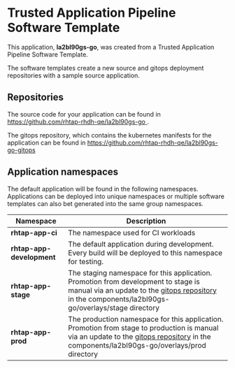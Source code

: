 # Trusted Application Pipeline Software Template

This application, **la2bl90gs-go**, was created from a Trusted Application Pipeline Software Template.

The software templates create a new source and gitops deployment repositories with a sample source application. 

## Repositories

The source code for your application can be found in [https://github.com/rhtap-rhdh-qe/la2bl90gs-go ](https://github.com/rhtap-rhdh-qe/la2bl90gs-go ).
 
The gitops repository, which contains the kubernetes manifests for the application can be found in 
[https://github.com/rhtap-rhdh-qe/la2bl90gs-go-gitops ](https://github.com/rhtap-rhdh-qe/la2bl90gs-go-gitops ) 

## Application namespaces 

The default application will be found in the following namespaces. Applications can be deployed into unique namespaces or multiple software templates can also bet generated into the same group namespaces.  

|  Namespace   |  Description   |  
| -------- | -------- |
| **rhtap-app-ci** | The namespace used for CI workloads |
| **rhtap-app-development** | The default application during development. Every build will be deployed to this namespace for testing. |
| **rhtap-app-stage** | The staging namespace for this application. Promotion from development to stage is manual via an update to the [gitops repository](https://github.com/rhtap-rhdh-qe/la2bl90gs-go-gitops ) in the components/la2bl90gs-go/overlays/stage directory |
| **rhtap-app-prod** | The production namespace for this application. Promotion from stage to production is manual via an update to the [gitops repository](https://github.com/rhtap-rhdh-qe/la2bl90gs-go-gitops ) in the components/la2bl90gs-go/overlays/prod directory |